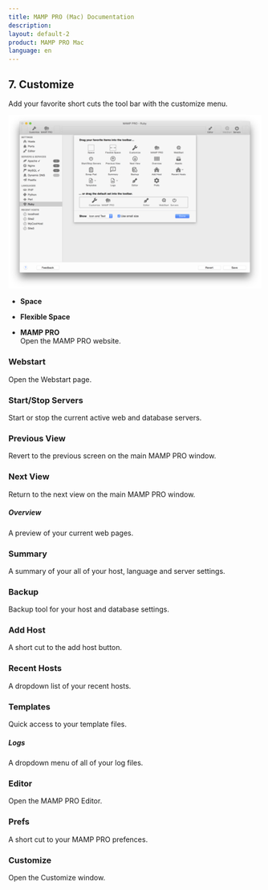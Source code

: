 ```yaml
---
title: MAMP PRO (Mac) Documentation
description: 
layout: default-2
product: MAMP PRO Mac
language: en
---
```


## 7. Customize

Add your favorite short cuts the tool bar with the customize menu.

![MAMP](Customize.png)


*  **Space**  

*  **Flexible Space**  

*  **MAMP PRO**  
    Open the MAMP PRO website.

### Webstart
Open the Webstart page.

### Start/Stop Servers
Start or stop the current active web and database servers.

### Previous View
Revert to the previous screen on the main MAMP PRO window.

### Next View
Return to the next view on the main MAMP PRO window.

##### Overview
A preview of your current web pages.

### Summary
A summary of your all of your host, language and server settings.

### Backup
Backup tool for your host and database settings.

### Add Host
A short cut to the add host button.

### Recent Hosts
A dropdown list of your recent hosts.

### Templates
Quick access to your template files.

##### Logs
A dropdown menu of all of your log files.

### Editor
Open the MAMP PRO Editor.

### Prefs
A short cut to your MAMP PRO prefences.

### Customize
Open the Customize window.


